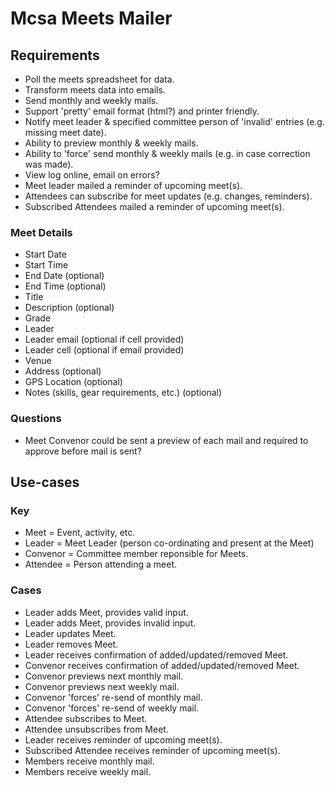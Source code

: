 # Mcsa Meets Mailer

## Requirements

* Poll the meets spreadsheet for data.
* Transform meets data into emails.
* Send monthly and weekly mails.
* Support 'pretty' email format (html?) and printer friendly.
* Notify meet leader & specified committee person of 'invalid' entries (e.g. missing meet date).
* Ability to preview monthly & weekly mails.
* Ability to 'force' send monthly & weekly mails (e.g. in case correction was made).
* View log online, email on errors?
* Meet leader mailed a reminder of upcoming meet(s).
* Attendees can subscribe for meet updates (e.g. changes, reminders).
* Subscribed Attendees mailed a reminder of upcoming meet(s).

### Meet Details

* Start Date
* Start Time
* End Date (optional)
* End Time (optional)
* Title
* Description (optional)
* Grade
* Leader
* Leader email (optional if cell provided)
* Leader cell (optional if email provided)
* Venue
* Address (optional)
* GPS Location (optional)
* Notes (skills, gear requirements, etc.) (optional)

### Questions

* Meet Convenor could be sent a preview of each mail and required to approve before mail is sent?

## Use-cases

### Key

* Meet = Event, activity, etc.
* Leader = Meet Leader (person co-ordinating and present at the Meet)
* Convenor = Committee member reponsible for Meets.
* Attendee = Person attending a meet.

### Cases

* Leader adds Meet, provides valid input.
* Leader adds Meet, provides invalid input.
* Leader updates Meet.
* Leader removes Meet.
* Leader receives confirmation of added/updated/removed Meet.
* Convenor receives confirmation of added/updated/removed Meet.
* Convenor previews next monthly mail.
* Convenor previews next weekly mail.
* Convenor 'forces' re-send of monthly mail.
* Convenor 'forces' re-send of weekly mail.
* Attendee subscribes to Meet.
* Attendee unsubscribes from Meet.
* Leader receives reminder of upcoming meet(s).
* Subscribed Attendee receives reminder of upcoming meet(s).
* Members receive monthly mail.
* Members receive weekly mail.
